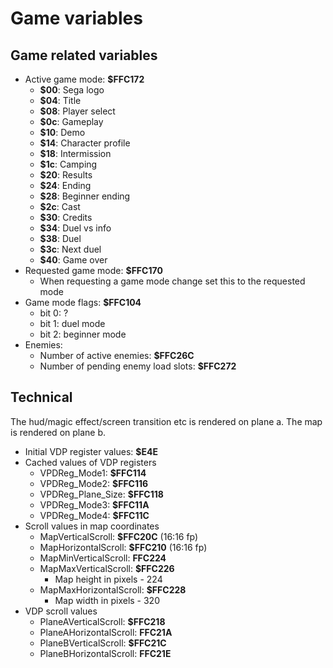 # Game variables

## Game related variables

- Active game mode: **$FFC172**
  - **$00**: Sega logo
  - **$04**: Title
  - **$08**: Player select
  - **$0c**: Gameplay
  - **$10**: Demo
  - **$14**: Character profile
  - **$18**: Intermission
  - **$1c**: Camping
  - **$20**: Results
  - **$24**: Ending
  - **$28**: Beginner ending
  - **$2c**: Cast
  - **$30**: Credits
  - **$34**: Duel vs info
  - **$38**: Duel
  - **$3c**: Next duel
  - **$40**: Game over
- Requested game mode: **$FFC170**
  - When requesting a game mode change set this to the requested mode
- Game mode flags: **$FFC104**
  - bit 0: ?
  - bit 1: duel mode
  - bit 2: beginner mode
- Enemies:
  - Number of active enemies: **$FFC26C**
  - Number of pending enemy load slots: **$FFC272**

## Technical
The hud/magic effect/screen transition etc is rendered on plane a.
The map is rendered on plane b.

- Initial VDP register values: **$E4E**
- Cached values of VDP registers
  - VPDReg_Mode1: **$FFC114**
  - VPDReg_Mode2: **$FFC116**
  - VPDReg_Plane_Size: **$FFC118**
  - VPDReg_Mode3: **$FFC11A**
  - VPDReg_Mode4: **$FFC11C**
- Scroll values in map coordinates
  - MapVerticalScroll: **$FFC20C** (16:16 fp)
  - MapHorizontalScroll: **$FFC210** (16:16 fp)
  - MapMinVerticalScroll: **FFC224**
  - MapMaxVerticalScroll: **$FFC226**
    - Map height in pixels - 224
  - MapMaxHorizontalScroll: **$FFC228**
    - Map width in pixels - 320
- VDP scroll values
  - PlaneAVerticalScroll: **$FFC218**
  - PlaneAHorizontalScroll: **FFC21A**
  - PlaneBVerticalScroll: **$FFC21C**
  - PlaneBHorizontalScroll: **FFC21E**
